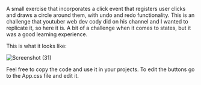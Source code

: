 A small exercise that incorporates a click event that registers user clicks and draws a circle around them, with undo and redo functionality. 
This is an challenge that youtuber web dev cody did on his channel and I wanted to replicate it, so here it is.
A bit of a challenge when it comes to states, but it was a good learning experience.

This is what it looks like:

![Screenshot (31)](https://user-images.githubusercontent.com/74817838/226374218-1a46bdc1-8751-4d73-b697-b55fe6ec2f42.png)

Feel free to copy the code and use it in your projects. To edit the buttons go to the App.css file and edit it.
